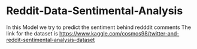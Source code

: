 # Reddit-Data-Sentimental-Analysis
In this Model we try to predict the sentiment behind redddit comments
The link for the dataset is https://www.kaggle.com/cosmos98/twitter-and-reddit-sentimental-analysis-dataset
